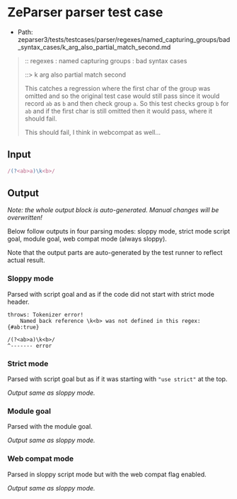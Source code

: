 # ZeParser parser test case

- Path: zeparser3/tests/testcases/parser/regexes/named_capturing_groups/bad_syntax_cases/k_arg_also_partial_match_second.md

> :: regexes : named capturing groups : bad syntax cases
>
> ::> k arg also partial match second
>
> This catches a regression where the first char of the group was omitted and so the original test case would still pass since it would record `ab` as `b` and then check group `a`. So this test checks group `b` for `ab` and if the first char is still omitted then it would pass, where it should fail.
>
> This should fail, I think in webcompat as well...

## Input

`````js
/(?<ab>a)\k<b>/
`````

## Output

_Note: the whole output block is auto-generated. Manual changes will be overwritten!_

Below follow outputs in four parsing modes: sloppy mode, strict mode script goal, module goal, web compat mode (always sloppy).

Note that the output parts are auto-generated by the test runner to reflect actual result.

### Sloppy mode

Parsed with script goal and as if the code did not start with strict mode header.

`````
throws: Tokenizer error!
    Named back reference \k<b> was not defined in this regex: {#ab:true}

/(?<ab>a)\k<b>/
^------- error
`````

### Strict mode

Parsed with script goal but as if it was starting with `"use strict"` at the top.

_Output same as sloppy mode._

### Module goal

Parsed with the module goal.

_Output same as sloppy mode._

### Web compat mode

Parsed in sloppy script mode but with the web compat flag enabled.

_Output same as sloppy mode._
